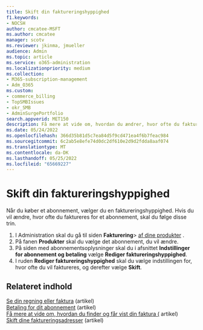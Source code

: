 ```yaml
---
title: Skift din faktureringshyppighed
f1.keywords:
- NOCSH
author: cmcatee-MSFT
ms.author: cmcatee
manager: scotv
ms.reviewer: jkinma, jmueller
audience: Admin
ms.topic: article
ms.service: o365-administration
ms.localizationpriority: medium
ms.collection:
- M365-subscription-management
- Adm_O365
ms.custom:
- commerce_billing
- TopSMBIssues
- okr_SMB
- AdminSurgePortfolio
search.appverid: MET150
description: Få mere at vide om, hvordan du ændrer, hvor ofte du faktureres for dit virksomhedsabonnement.
ms.date: 05/24/2022
ms.openlocfilehash: 366d35b81d5c7ea84d5f9cd471ea4f6b7feac984
ms.sourcegitcommit: 6c2ab5e8efe74d0dc2df610e2d9d2fdda8aaf074
ms.translationtype: MT
ms.contentlocale: da-DK
ms.lasthandoff: 05/25/2022
ms.locfileid: "65669227"
---
```

# <a name="change-your-billing-frequency"></a>Skift din faktureringshyppighed

Når du køber et abonnement, vælger du en faktureringshyppighed. Hvis du vil ændre, hvor ofte du faktureres for et abonnement, skal du følge disse trin.

1. I Administration skal du gå til siden **Fakturering**\> <a href="https://go.microsoft.com/fwlink/p/?linkid=842054" target="_blank">af dine produkter</a> .
2. På fanen **Produkter** skal du vælge det abonnement, du vil ændre.
3. På siden med abonnementsoplysninger skal du i afsnittet **Indstillinger for abonnement og betaling** vælge **Rediger faktureringshyppighed**.
4. I ruden **Rediger faktureringshyppighed** skal du vælge indstillingen for, hvor ofte du vil faktureres, og derefter vælge **Skift**.

## <a name="related-content"></a>Relateret indhold

[Se din regning eller faktura](../../commerce/billing-and-payments/view-your-bill-or-invoice.md) (artikel)\
[Betaling for dit abonnement](../../commerce/billing-and-payments/pay-for-your-subscription.md) (artikel)\
[Få mere at vide om, hvordan du finder og får vist din faktura (](view-your-bill-or-invoice.md) artikel)\
[Skift dine faktureringsadresser](change-your-billing-addresses.md) (artikel)
